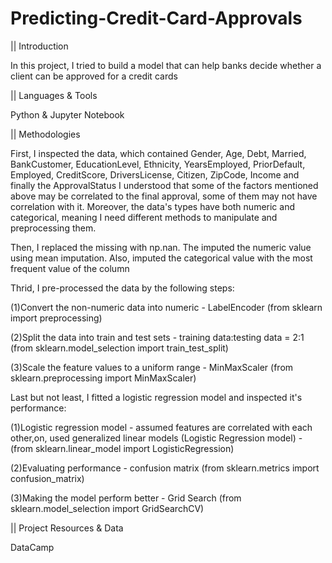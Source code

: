 # Predicting-Credit-Card-Approvals

|| Introduction

In this project, I tried to build a model that can help banks decide whether a client can be approved for a credit cards


|| Languages & Tools

Python & Jupyter Notebook


|| Methodologies

First, I inspected the data, which contained Gender, Age, Debt, Married, BankCustomer, EducationLevel, Ethnicity, YearsEmployed, PriorDefault, Employed, CreditScore, DriversLicense, Citizen, ZipCode, Income and finally the ApprovalStatus
I understood that some of the factors mentioned above may be correlated to the final approval, some of them may not have correlation with it.
Moreover, the data's types have both numeric and categorical, meaning I need different methods to manipulate and preprocessing them.

Then, I replaced the missing with np.nan. The imputed the numeric value using mean imputation. Also, imputed the categorical value with the most frequent value of the column

Thrid, I pre-processed the data by the following steps:

 (1)Convert the non-numeric data into numeric - LabelEncoder (from sklearn import preprocessing)
 
 (2)Split the data into train and test sets - training data:testing data = 2:1 (from sklearn.model_selection import train_test_split)
 
 (3)Scale the feature values to a uniform range - MinMaxScaler (from sklearn.preprocessing import MinMaxScaler)

Last but not least, I fitted a logistic regression model and inspected it's performance:

 (1)Logistic regression model - assumed features are correlated with each other,on, used generalized linear models (Logistic Regression model) - (from sklearn.linear_model import LogisticRegression)
 
 (2)Evaluating performance - confusion matrix (from sklearn.metrics import confusion_matrix)
 
 (3)Making the model perform better - Grid Search (from sklearn.model_selection import GridSearchCV)
 
 
|| Project Resources & Data

DataCamp

